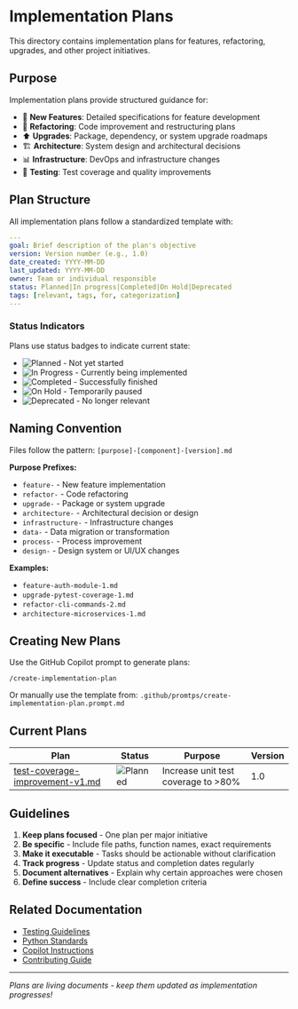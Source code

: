 # Implementation Plans

This directory contains implementation plans for features, refactoring, upgrades, and other project initiatives.

## Purpose

Implementation plans provide structured guidance for:
- 🚀 **New Features**: Detailed specifications for feature development
- 🔧 **Refactoring**: Code improvement and restructuring plans
- ⬆️ **Upgrades**: Package, dependency, or system upgrade roadmaps
- 🏗️ **Architecture**: System design and architectural decisions
- 📊 **Infrastructure**: DevOps and infrastructure changes
- 🧪 **Testing**: Test coverage and quality improvements

## Plan Structure

All implementation plans follow a standardized template with:

```yaml
---
goal: Brief description of the plan's objective
version: Version number (e.g., 1.0)
date_created: YYYY-MM-DD
last_updated: YYYY-MM-DD
owner: Team or individual responsible
status: Planned|In progress|Completed|On Hold|Deprecated
tags: [relevant, tags, for, categorization]
---
```

### Status Indicators

Plans use status badges to indicate current state:

- ![Planned](https://img.shields.io/badge/status-Planned-blue) - Not yet started
- ![In Progress](https://img.shields.io/badge/status-In%20Progress-yellow) - Currently being implemented
- ![Completed](https://img.shields.io/badge/status-Completed-brightgreen) - Successfully finished
- ![On Hold](https://img.shields.io/badge/status-On%20Hold-orange) - Temporarily paused
- ![Deprecated](https://img.shields.io/badge/status-Deprecated-red) - No longer relevant

## Naming Convention

Files follow the pattern: `[purpose]-[component]-[version].md`

**Purpose Prefixes:**
- `feature-` - New feature implementation
- `refactor-` - Code refactoring
- `upgrade-` - Package or system upgrade
- `architecture-` - Architectural decision or design
- `infrastructure-` - Infrastructure changes
- `data-` - Data migration or transformation
- `process-` - Process improvement
- `design-` - Design system or UI/UX changes

**Examples:**
- `feature-auth-module-1.md`
- `upgrade-pytest-coverage-1.md`
- `refactor-cli-commands-2.md`
- `architecture-microservices-1.md`

## Creating New Plans

Use the GitHub Copilot prompt to generate plans:

```
/create-implementation-plan
```

Or manually use the template from: `.github/promtps/create-implementation-plan.prompt.md`

## Current Plans

| Plan | Status | Purpose | Version |
|------|--------|---------|---------|
| [test-coverage-improvement-v1.md](test-coverage-improvement-v1.md) | ![Planned](https://img.shields.io/badge/status-Planned-blue) | Increase unit test coverage to >80% | 1.0 |

## Guidelines

1. **Keep plans focused** - One plan per major initiative
2. **Be specific** - Include file paths, function names, exact requirements
3. **Make it executable** - Tasks should be actionable without clarification
4. **Track progress** - Update status and completion dates regularly
5. **Document alternatives** - Explain why certain approaches were chosen
6. **Define success** - Include clear completion criteria

## Related Documentation

- [Testing Guidelines](.github/instructions/testing.instructions.md)
- [Python Standards](.github/instructions/python.instructions.md)
- [Copilot Instructions](.github/copilot-instructions.md)
- [Contributing Guide](../CONTRIBUTING.md)

---

*Plans are living documents - keep them updated as implementation progresses!*

